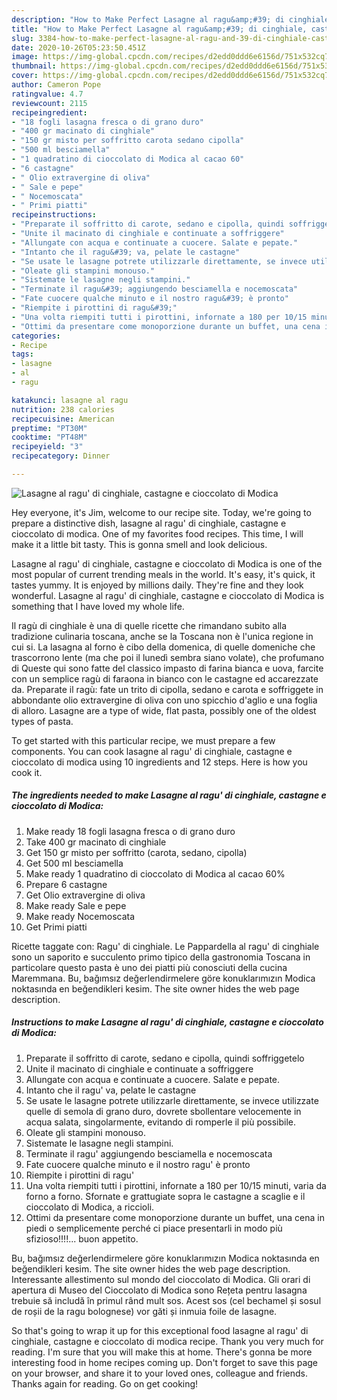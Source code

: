 ```yaml
---
description: "How to Make Perfect Lasagne al ragu&amp;#39; di cinghiale, castagne e cioccolato di Modica"
title: "How to Make Perfect Lasagne al ragu&amp;#39; di cinghiale, castagne e cioccolato di Modica"
slug: 3384-how-to-make-perfect-lasagne-al-ragu-and-39-di-cinghiale-castagne-e-cioccolato-di-modica
date: 2020-10-26T05:23:50.451Z
image: https://img-global.cpcdn.com/recipes/d2edd0ddd6e6156d/751x532cq70/lasagne-al-ragu-di-cinghiale-castagne-e-cioccolato-di-modica-recipe-main-photo.jpg
thumbnail: https://img-global.cpcdn.com/recipes/d2edd0ddd6e6156d/751x532cq70/lasagne-al-ragu-di-cinghiale-castagne-e-cioccolato-di-modica-recipe-main-photo.jpg
cover: https://img-global.cpcdn.com/recipes/d2edd0ddd6e6156d/751x532cq70/lasagne-al-ragu-di-cinghiale-castagne-e-cioccolato-di-modica-recipe-main-photo.jpg
author: Cameron Pope
ratingvalue: 4.7
reviewcount: 2115
recipeingredient:
- "18 fogli lasagna fresca o di grano duro"
- "400 gr macinato di cinghiale"
- "150 gr misto per soffritto carota sedano cipolla"
- "500 ml besciamella"
- "1 quadratino di cioccolato di Modica al cacao 60"
- "6 castagne"
- " Olio extravergine di oliva"
- " Sale e pepe"
- " Nocemoscata"
- " Primi piatti"
recipeinstructions:
- "Preparate il soffritto di carote, sedano e cipolla, quindi soffriggetelo"
- "Unite il macinato di cinghiale e continuate a soffriggere"
- "Allungate con acqua e continuate a cuocere. Salate e pepate."
- "Intanto che il ragu&#39; va, pelate le castagne"
- "Se usate le lasagne potrete utilizzarle direttamente, se invece utilizzate quelle di semola di grano duro, dovrete sbollentare velocemente in acqua salata, singolarmente, evitando di romperle il più possibile."
- "Oleate gli stampini monouso."
- "Sistemate le lasagne negli stampini."
- "Terminate il ragu&#39; aggiungendo besciamella e nocemoscata"
- "Fate cuocere qualche minuto e il nostro ragu&#39; è pronto"
- "Riempite i pirottini di ragu&#39;"
- "Una volta riempiti tutti i pirottini, infornate a 180 per 10/15 minuti, varia da forno a forno. Sfornate e grattugiate sopra le castagne a scaglie e il cioccolato di Modica, a riccioli."
- "Ottimi da presentare come monoporzione durante un buffet, una cena in piedi o semplicemente perché ci piace presentarli in modo più sfizioso!!!!... buon appetito."
categories:
- Recipe
tags:
- lasagne
- al
- ragu

katakunci: lasagne al ragu 
nutrition: 238 calories
recipecuisine: American
preptime: "PT30M"
cooktime: "PT48M"
recipeyield: "3"
recipecategory: Dinner

---
```



![Lasagne al ragu&#39; di cinghiale, castagne e cioccolato di Modica](https://img-global.cpcdn.com/recipes/d2edd0ddd6e6156d/751x532cq70/lasagne-al-ragu-di-cinghiale-castagne-e-cioccolato-di-modica-recipe-main-photo.jpg)

Hey everyone, it's Jim, welcome to our recipe site. Today, we're going to prepare a distinctive dish, lasagne al ragu&#39; di cinghiale, castagne e cioccolato di modica. One of my favorites food recipes. This time, I will make it a little bit tasty. This is gonna smell and look delicious.

Lasagne al ragu&#39; di cinghiale, castagne e cioccolato di Modica is one of the most popular of current trending meals in the world. It's easy, it's quick, it tastes yummy. It is enjoyed by millions daily. They're fine and they look wonderful. Lasagne al ragu&#39; di cinghiale, castagne e cioccolato di Modica is something that I have loved my whole life.

Il ragù di cinghiale è una di quelle ricette che rimandano subito alla tradizione culinaria toscana, anche se la Toscana non è l&#39;unica regione in cui si. La lasagna al forno è cibo della domenica, di quelle domeniche che trascorrono lente (ma che poi il lunedì sembra siano volate), che profumano di Queste qui sono fatte del classico impasto di farina bianca e uova, farcite con un semplice ragù di faraona in bianco con le castagne ed accarezzate da. Preparate il ragù: fate un trito di cipolla, sedano e carota e soffriggete in abbondante olio extravergine di oliva con uno spicchio d&#39;aglio e una foglia di alloro. Lasagne are a type of wide, flat pasta, possibly one of the oldest types of pasta.


To get started with this particular recipe, we must prepare a few components. You can cook lasagne al ragu&#39; di cinghiale, castagne e cioccolato di modica using 10 ingredients and 12 steps. Here is how you cook it.

<!--inarticleads1-->

##### The ingredients needed to make Lasagne al ragu&#39; di cinghiale, castagne e cioccolato di Modica:

1. Make ready 18 fogli lasagna fresca o di grano duro
1. Take 400 gr macinato di cinghiale
1. Get 150 gr misto per soffritto (carota, sedano, cipolla)
1. Get 500 ml besciamella
1. Make ready 1 quadratino di cioccolato di Modica al cacao 60%
1. Prepare 6 castagne
1. Get  Olio extravergine di oliva
1. Make ready  Sale e pepe
1. Make ready  Nocemoscata
1. Get  Primi piatti


Ricette taggate con: Ragu&#39; di cinghiale. Le Pappardella al ragu&#39; di cinghiale sono un saporito e succulento primo tipico della gastronomia Toscana in particolare questo pasta è uno dei piatti più conosciuti della cucina Maremmana. Bu, bağımsız değerlendirmelere göre konuklarımızın Modica noktasında en beğendikleri kesim. The site owner hides the web page description. 

<!--inarticleads2-->

##### Instructions to make Lasagne al ragu&#39; di cinghiale, castagne e cioccolato di Modica:

1. Preparate il soffritto di carote, sedano e cipolla, quindi soffriggetelo
1. Unite il macinato di cinghiale e continuate a soffriggere
1. Allungate con acqua e continuate a cuocere. Salate e pepate.
1. Intanto che il ragu&#39; va, pelate le castagne
1. Se usate le lasagne potrete utilizzarle direttamente, se invece utilizzate quelle di semola di grano duro, dovrete sbollentare velocemente in acqua salata, singolarmente, evitando di romperle il più possibile.
1. Oleate gli stampini monouso.
1. Sistemate le lasagne negli stampini.
1. Terminate il ragu&#39; aggiungendo besciamella e nocemoscata
1. Fate cuocere qualche minuto e il nostro ragu&#39; è pronto
1. Riempite i pirottini di ragu&#39;
1. Una volta riempiti tutti i pirottini, infornate a 180 per 10/15 minuti, varia da forno a forno. Sfornate e grattugiate sopra le castagne a scaglie e il cioccolato di Modica, a riccioli.
1. Ottimi da presentare come monoporzione durante un buffet, una cena in piedi o semplicemente perché ci piace presentarli in modo più sfizioso!!!!... buon appetito.


Bu, bağımsız değerlendirmelere göre konuklarımızın Modica noktasında en beğendikleri kesim. The site owner hides the web page description. Interessante allestimento sul mondo del cioccolato di Modica. Gli orari di apertura di Museo del Cioccolato di Modica sono Rețeta pentru lasagna trebuie să includă în primul rând mult sos. Acest sos (cel bechamel și sosul de roșii de la ragu bolognese) vor găti și inmuia foile de lasagne. 

So that's going to wrap it up for this exceptional food lasagne al ragu&#39; di cinghiale, castagne e cioccolato di modica recipe. Thank you very much for reading. I'm sure that you will make this at home. There's gonna be more interesting food in home recipes coming up. Don't forget to save this page on your browser, and share it to your loved ones, colleague and friends. Thanks again for reading. Go on get cooking!
